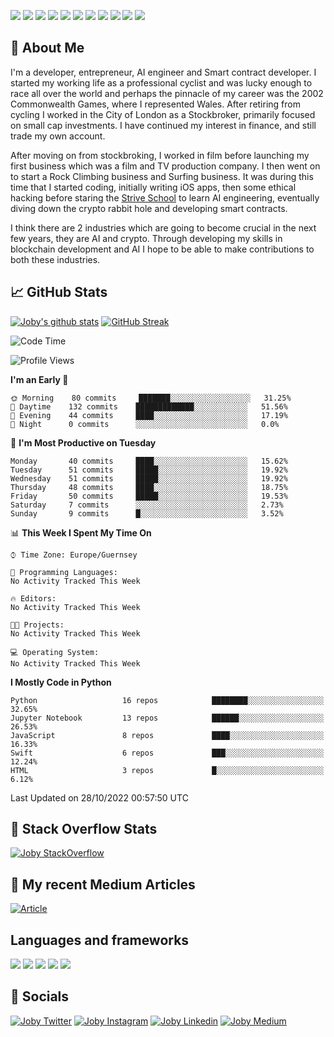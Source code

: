 ![](https://img.shields.io/badge/iOS-000000?style=for-the-badge&logo=ios&logoColor=white)
![](https://img.shields.io/badge/Python-3776AB?style=for-the-badge&logo=python&logoColor=white)
![](https://img.shields.io/badge/Swift-FA7343?style=for-the-badge&logo=swift&logoColor=white)
![](https://img.shields.io/badge/Bootstrap-563D7C?style=for-the-badge&logo=bootstrap&logoColor=white)
![](https://img.shields.io/badge/MongoDB-4EA94B?style=for-the-badge&logo=mongodb&logoColor=white)
![](https://img.shields.io/badge/Heroku-430098?style=for-the-badge&logo=heroku&logoColor=white)
[![](https://img.shields.io/badge/Stack_Overflow-FE7A16?style=for-the-badge&logo=stack-overflow&logoColor=white)](https://stackoverflow.com/users/7301801/joby)
[![](https://img.shields.io/badge/LinkedIn-0077B5?style=for-the-badge&logo=linkedin&logoColor=white)](https://www.linkedin.com/in/jobyi/)
[![](https://img.shields.io/badge/Twitter-1DA1F2?style=for-the-badge&logo=twitter&logoColor=white)](https://twitter.com/Jobyid)
[![](https://img.shields.io/badge/Instagram-E4405F?style=for-the-badge&logo=instagram&logoColor=white)](https://www.instagram.com/jobyid/)
[![](https://img.shields.io/badge/Medium-12100E?style=for-the-badge&logo=medium&logoColor=white)](https://jobyid.medium.com)

## &#x1f; About Me

I'm a developer, entrepreneur, AI engineer and Smart contract developer.
I started my working life as a professional cyclist and was lucky enough to race all over the world and perhaps the pinnacle of my career was the 2002 Commonwealth Games, where I represented Wales.
After retiring from cycling I worked in the City of London as a Stockbroker, primarily focused on small cap investments. I have continued my interest in finance, and still trade my own account.

After moving on from stockbroking, I worked in film before launching my first business which was a film and TV production company. I then went on to start a Rock Climbing business and Surfing business. It was during this time that I started coding, initially writing iOS apps, then some ethical hacking before staring the [Strive School](https://strive.school) to learn AI engineering, eventually diving down the crypto rabbit hole and developing smart contracts. 

I think there are 2 industries which are going to become crucial in the next few years, they are AI and crypto. Through developing my skills in blockchain development and AI I hope to be able to make contributions to both these industries. 

## &#x1f4c8; GitHub Stats

[![Joby's github stats](https://github-readme-stats.vercel.app/api?username=jobyid&count_private=true&show_icons=true&theme=radical)](https://github.com/anuraghazra/github-readme-stats) [![GitHub Streak](https://github-readme-streak-stats.herokuapp.com/?user=jobyid&theme=dark)](https://github.com/DenverCoder1/github-readme-streak-stats)

<!--START_SECTION:waka-->
![Code Time](http://img.shields.io/badge/Code%20Time-409%20hrs%2027%20mins-blue)

![Profile Views](http://img.shields.io/badge/Profile%20Views-0-blue)

**I'm an Early 🐤** 

```text
🌞 Morning    80 commits     ███████░░░░░░░░░░░░░░░░░░   31.25% 
🌆 Daytime    132 commits    █████████████░░░░░░░░░░░░   51.56% 
🌃 Evening    44 commits     ████░░░░░░░░░░░░░░░░░░░░░   17.19% 
🌙 Night      0 commits      ░░░░░░░░░░░░░░░░░░░░░░░░░   0.0%

```
📅 **I'm Most Productive on Tuesday** 

```text
Monday       40 commits     ████░░░░░░░░░░░░░░░░░░░░░   15.62% 
Tuesday      51 commits     █████░░░░░░░░░░░░░░░░░░░░   19.92% 
Wednesday    51 commits     █████░░░░░░░░░░░░░░░░░░░░   19.92% 
Thursday     48 commits     ████░░░░░░░░░░░░░░░░░░░░░   18.75% 
Friday       50 commits     █████░░░░░░░░░░░░░░░░░░░░   19.53% 
Saturday     7 commits      ░░░░░░░░░░░░░░░░░░░░░░░░░   2.73% 
Sunday       9 commits      █░░░░░░░░░░░░░░░░░░░░░░░░   3.52%

```


📊 **This Week I Spent My Time On** 

```text
⌚︎ Time Zone: Europe/Guernsey

💬 Programming Languages: 
No Activity Tracked This Week

🔥 Editors: 
No Activity Tracked This Week

🐱‍💻 Projects: 
No Activity Tracked This Week

💻 Operating System: 
No Activity Tracked This Week

```

**I Mostly Code in Python** 

```text
Python                   16 repos            ████████░░░░░░░░░░░░░░░░░   32.65% 
Jupyter Notebook         13 repos            ██████░░░░░░░░░░░░░░░░░░░   26.53% 
JavaScript               8 repos             ████░░░░░░░░░░░░░░░░░░░░░   16.33% 
Swift                    6 repos             ███░░░░░░░░░░░░░░░░░░░░░░   12.24% 
HTML                     3 repos             █░░░░░░░░░░░░░░░░░░░░░░░░   6.12%

```



 Last Updated on 28/10/2022 00:57:50 UTC
<!--END_SECTION:waka-->


## &#x1f; Stack Overflow Stats 

[![Joby StackOverflow](https://github-readme-stackoverflow.vercel.app/?userID=7301801&layout=compact)](https://stackoverflow.com/users/7301801/joby)


## &#x1f; My recent Medium Articles
[![Article](https://github-readme-medium-recent-article.vercel.app/medium/@jobyid/0)](https://jobyid.medium.com)
 

## Languages and frameworks
![](https://img.shields.io/badge/iOS-000000?style=for-the-badge&logo=ios&logoColor=white)
![](https://img.shields.io/badge/Python-3776AB?style=for-the-badge&logo=python&logoColor=white)
![](https://img.shields.io/badge/Swift-FA7343?style=for-the-badge&logo=swift&logoColor=white)
![](https://img.shields.io/badge/Bootstrap-563D7C?style=for-the-badge&logo=bootstrap&logoColor=white)
![](https://img.shields.io/badge/MongoDB-4EA94B?style=for-the-badge&logo=mongodb&logoColor=white)


## &#x1f; Socials 
[![Joby Twitter](https://img.shields.io/badge/Twitter-1DA1F2?style=for-the-badge&logo=twitter&logoColor=white)](https://twitter.com/jobyid)
[![Joby Instagram](https://img.shields.io/badge/Instagram-E4405F?style=for-the-badge&logo=instagram&logoColor=white)](https://instagram.com/jobyid)
[![Joby Linkedin](https://img.shields.io/badge/LinkedIn-0077B5?style=for-the-badge&logo=linkedin&logoColor=white)](https://www.linkedin.com/in/jobyi)
[![Joby Medium](https://img.shields.io/badge/Medium-12100E?style=for-the-badge&logo=medium&logoColor=white)](https://jobyid.medium.com)


